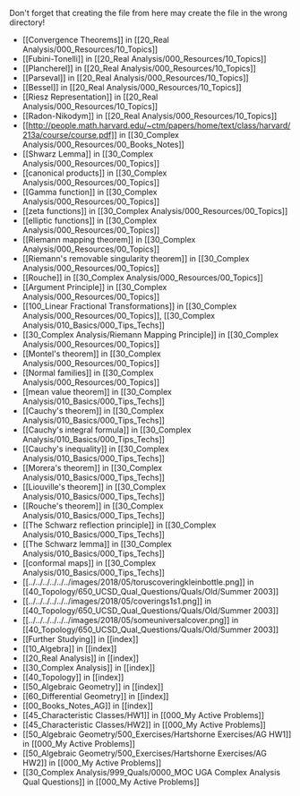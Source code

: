 Don't forget that creating the file from here may create the file in the wrong directory!
- [[Convergence Theorems]] in [[20_Real Analysis/000_Resources/10_Topics]]
- [[Fubini-Tonelli]] in [[20_Real Analysis/000_Resources/10_Topics]]
- [[Plancherel]] in [[20_Real Analysis/000_Resources/10_Topics]]
- [[Parseval]] in [[20_Real Analysis/000_Resources/10_Topics]]
- [[Bessel]] in [[20_Real Analysis/000_Resources/10_Topics]]
- [[Riesz Representation]] in [[20_Real Analysis/000_Resources/10_Topics]]
- [[Radon-Nikodym]] in [[20_Real Analysis/000_Resources/10_Topics]]
- [[http://people.math.harvard.edu/~ctm/papers/home/text/class/harvard/213a/course/course.pdf]] in [[30_Complex Analysis/000_Resources/00_Books_Notes]]
- [[Shwarz Lemma]] in [[30_Complex Analysis/000_Resources/00_Topics]]
- [[canonical products]] in [[30_Complex Analysis/000_Resources/00_Topics]]
- [[Gamma function]] in [[30_Complex Analysis/000_Resources/00_Topics]]
- [[zeta functions]] in [[30_Complex Analysis/000_Resources/00_Topics]]
- [[elliptic functions]] in [[30_Complex Analysis/000_Resources/00_Topics]]
- [[Riemann mapping theorem]] in [[30_Complex Analysis/000_Resources/00_Topics]]
- [[Riemann's removable singularity theorem]] in [[30_Complex Analysis/000_Resources/00_Topics]]
- [[Rouche]] in [[30_Complex Analysis/000_Resources/00_Topics]]
- [[Argument Principle]] in [[30_Complex Analysis/000_Resources/00_Topics]]
- [[100_Linear Fractional Transformations]] in [[30_Complex Analysis/000_Resources/00_Topics]], [[30_Complex Analysis/010_Basics/000_Tips_Techs]]
- [[30_Complex Analysis/Riemann Mapping Principle]] in [[30_Complex Analysis/000_Resources/00_Topics]]
- [[Montel's theorem]] in [[30_Complex Analysis/000_Resources/00_Topics]]
- [[Normal families]] in [[30_Complex Analysis/000_Resources/00_Topics]]
- [[mean value theorem]] in [[30_Complex Analysis/010_Basics/000_Tips_Techs]]
- [[Cauchy's theorem]] in [[30_Complex Analysis/010_Basics/000_Tips_Techs]]
- [[Cauchy's integral formula]] in [[30_Complex Analysis/010_Basics/000_Tips_Techs]]
- [[Cauchy's inequality]] in [[30_Complex Analysis/010_Basics/000_Tips_Techs]]
- [[Morera's theorem]] in [[30_Complex Analysis/010_Basics/000_Tips_Techs]]
- [[Liouville's theorem]] in [[30_Complex Analysis/010_Basics/000_Tips_Techs]]
- [[Rouche's theorem]] in [[30_Complex Analysis/010_Basics/000_Tips_Techs]]
- [[The Schwarz reflection principle]] in [[30_Complex Analysis/010_Basics/000_Tips_Techs]]
- [[The Schwarz lemma]] in [[30_Complex Analysis/010_Basics/000_Tips_Techs]]
- [[conformal maps]] in [[30_Complex Analysis/010_Basics/000_Tips_Techs]]
- [[../../../../../../images/2018/05/toruscoveringkleinbottle.png]] in [[40_Topology/650_UCSD_Qual_Questions/Quals/Old/Summer 2003]]
- [[../../../../../../images/2018/05/coverings1s1.png]] in [[40_Topology/650_UCSD_Qual_Questions/Quals/Old/Summer 2003]]
- [[../../../../../../images/2018/05/someuniversalcover.png]] in [[40_Topology/650_UCSD_Qual_Questions/Quals/Old/Summer 2003]]
- [[Further Studying]] in [[index]]
- [[10_Algebra]] in [[index]]
- [[20_Real Analysis]] in [[index]]
- [[30_Complex Analysis]] in [[index]]
- [[40_Topology]] in [[index]]
- [[50_Algebraic Geometry]] in [[index]]
- [[60_Differential Geometry]] in [[index]]
- [[00_Books_Notes_AG]] in [[index]]
- [[45_Characteristic Classes/HW1]] in [[000_My Active Problems]]
- [[45_Characteristic Classes/HW2]] in [[000_My Active Problems]]
- [[50_Algebraic Geometry/500_Exercises/Hartshorne Exercises/AG HW1]] in [[000_My Active Problems]]
- [[50_Algebraic Geometry/500_Exercises/Hartshorne Exercises/AG HW2]] in [[000_My Active Problems]]
- [[30_Complex Analysis/999_Quals/0000_MOC UGA Complex Analysis Qual Questions]] in [[000_My Active Problems]]